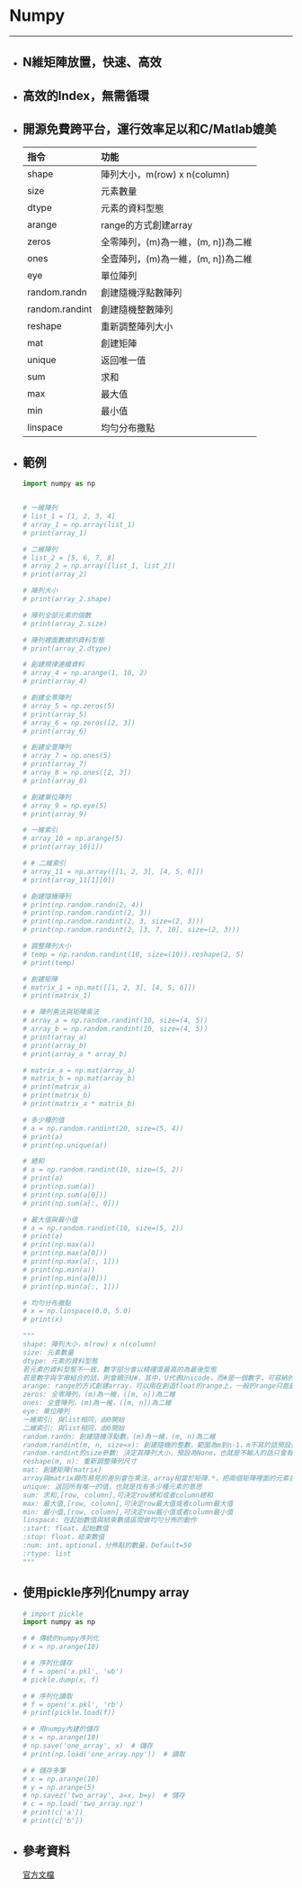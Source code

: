 # Numpy
---

+ ## N維矩陣放置，快速、高效
+ ## 高效的Index，無需循環
+ ## 開源免費跨平台，運行效率足以和C/Matlab媲美
    | 指令           | 功能                               |
    | :------------- | :--------------------------------- |
    | shape          | 陣列大小，m(row) x n(column)       |
    | size           | 元素數量                           |
    | dtype          | 元素的資料型態                     |
    | arange         | range的方式創建array               |
    | zeros          | 全零陣列，(m)為一維，(m, n])為二維 |
    | ones           | 全壹陣列，(m)為一維，(m, n])為二維 |
    | eye            | 單位陣列                           |
    | random.randn   | 創建隨機浮點數陣列                 |
    | random.randint | 創建隨機整數陣列                   |
    | reshape        | 重新調整陣列大小                   |
    | mat            | 創建矩陣                           |
    | unique         | 返回唯一值                         |
    | sum            | 求和                               |
    | max            | 最大值                             |
    | min            | 最小值                             |
    | linspace       | 均勻分布撒點                        |

+ ## 範例
    ```python
    import numpy as np


    # 一維陣列
    # list_1 = [1, 2, 3, 4]
    # array_1 = np.array(list_1)
    # print(array_1)

    # 二維陣列
    # list_2 = [5, 6, 7, 8]
    # array_2 = np.array([list_1, list_2])
    # print(array_2)

    # 陣列大小
    # print(array_2.shape)

    # 陣列全部元素的個數
    # print(array_2.size)

    # 陣列裡面數據的資料型態
    # print(array_2.dtype)

    # 創建規律連續資料
    # array_4 = np.arange(1, 10, 2)
    # print(array_4)

    # 創建全零陣列
    # array_5 = np.zeros(5)
    # print(array_5)
    # array_6 = np.zeros([2, 3])
    # print(array_6)

    # 創建全壹陣列
    # array_7 = np.ones(5)
    # print(array_7)
    # array_8 = np.ones([2, 3])
    # print(array_8)

    # 創建單位陣列
    # array_9 = np.eye(5)
    # print(array_9)

    # 一維索引
    # array_10 = np.arange(5)
    # print(array_10[1])

    # # 二維索引
    # array_11 = np.array([[1, 2, 3], [4, 5, 6]])
    # print(array_11[1][0])

    # 創建隨機陣列
    # print(np.random.randn(2, 4))
    # print(np.random.randint(2, 3))
    # print(np.random.randint(2, 3, size=(2, 3)))
    # print(np.random.randint(2, [3, 7, 10], size=(2, 3)))

    # 調整陣列大小
    # temp = np.random.randint(10, size=(10)).reshape(2, 5)
    # print(temp)

    # 創建矩陣
    # matrix_1 = np.mat([[1, 2, 3], [4, 5, 6]])
    # print(matrix_1)

    # # 陣列乘法與矩陣乘法
    # array_a = np.random.randint(10, size=(4, 5))
    # array_b = np.random.randint(10, size=(4, 5))
    # print(array_a)
    # print(array_b)
    # print(array_a * array_b)

    # matrix_a = np.mat(array_a)
    # matrix_b = np.mat(array_b)
    # print(matrix_a)
    # print(matrix_b)
    # print(matrix_a * matrix_b)

    # 多少種的值
    # a = np.random.randint(20, size=(5, 4))
    # print(a)
    # print(np.unique(a))

    # 總和
    # a = np.random.randint(10, size=(5, 2))
    # print(a)
    # print(np.sum(a))
    # print(np.sum(a[0]))
    # print(np.sum(a[:, 0]))

    # 最大值與最小值
    # a = np.random.randint(10, size=(5, 2))
    # print(a)
    # print(np.max(a))
    # print(np.max(a[0]))
    # print(np.max(a[:, 1]))
    # print(np.min(a))
    # print(np.min(a[0]))
    # print(np.min(a[:, 1]))

    # 均勻分布撒點
    # x = np.linspace(0.0, 5.0)
    # print(x)

    """
    shape: 陣列大小，m(row) x n(column)
    size: 元素數量
    dtype: 元素的資料型態
    若元素的資料型態不一致，數字部分會以精確度最高的為最後型態
    若是數字與字串組合的話，則會顯示U#，其中，U代表Unicode，而#是一個數字，可容納的元素數量，這個數字每個平台會有所差異
    arange: range的方式創建array，可以用在創造float的range上，一般的range只能創造int的
    zeros: 全零陣列，(m)為一維，([m, n])為二維
    ones: 全壹陣列，(m)為一維，([m, n])為二維
    eye: 單位陣列
    一維索引: 與list相同，由0開始
    二維索引: 與list相同，由0開始
    random.randn: 創建隨機浮點數，(m)為一維，(m, n)為二維
    random.randint(m, n, size=x): 創建隨機的整數，範圍為m到n-1，m不寫的話預設是0,m與n也可以用[]來指定其數字的上下限
    random.randint的size參數: 決定其陣列大小，預設為None，也就是不輸入的話只會有一個數字
    reshape(m, n): 重新調整陣列尺寸
    mat: 創建矩陣(matrix)
    array與matrix顯而易見的差別會在乘法，array相當於矩陣.*，把兩個矩陣裡面的元素各別相乘，而matrix相當於一般矩陣相乘，第二個矩陣的row=第一個矩陣的column才行
    unique: 返回所有唯一的值，也就是找有多少種元素的意思
    sum: 求和,[row, column],可決定row總和或者column總和
    max: 最大值,[row, column],可決定row最大值或者column最大值
    min: 最小值,[row, column],可決定row最小值或者column最小值
    linspace: 在起始數值與結束數值區間做均勻分佈的動作
    :start: float，起始數值
    :stop: float，結束數值
    :num: int，optional，分佈點的數量，Default=50
    :rtype: list
    """
    ```

+ ## 使用pickle序列化numpy array
    ```python
    # import pickle
    import numpy as np

    # # 傳統的numpy序列化
    # x = np.arange(10)

    # # 序列化儲存
    # f = open('x.pkl', 'wb')
    # pickle.dump(x, f)

    # # 序列化讀取
    # f = open('x.pkl', 'rb')
    # print(pickle.load(f))

    # # 用numpy內建的儲存
    # x = np.arange(10)
    # np.save('one_array', x)  # 儲存
    # print(np.load('one_array.npy'))  # 讀取

    # # 儲存多筆
    # x = np.arange(10)
    # y = np.arange(5)
    # np.savez('two_array', a=x, b=y)  # 儲存
    # c = np.load('two_array.npz')
    # print(c['a'])
    # print(c['b'])
    ```

+ ## 參考資料
    [官方文檔](https://numpy.org/doc/stable/user/)